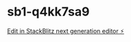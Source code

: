 # sb1-q4kk7sa9

[Edit in StackBlitz next generation editor ⚡️](https://stackblitz.com/~/github.com/John-zaviago/sb1-q4kk7sa9)